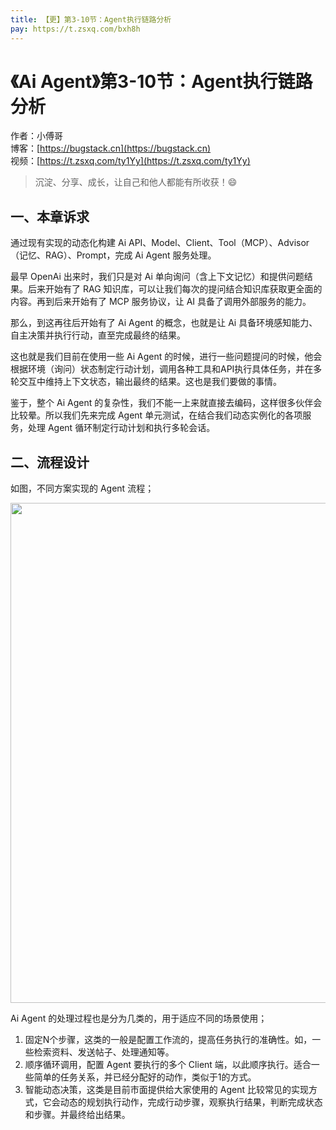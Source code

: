 ```yaml
---
title: 【更】第3-10节：Agent执行链路分析
pay: https://t.zsxq.com/bxh8h
---
```


# 《Ai Agent》第3-10节：Agent执行链路分析

作者：小傅哥
<br/>博客：[https://bugstack.cn](https://bugstack.cn)
<br/>视频：[https://t.zsxq.com/ty1Yy](https://t.zsxq.com/ty1Yy)

> 沉淀、分享、成长，让自己和他人都能有所收获！😄

## 一、本章诉求

通过现有实现的动态化构建 Ai API、Model、Client、Tool（MCP）、Advisor（记忆、RAG）、Prompt，完成 Ai Agent 服务处理。

最早 OpenAi 出来时，我们只是对 Ai 单向询问（含上下文记忆）和提供问题结果。后来开始有了 RAG 知识库，可以让我们每次的提问结合知识库获取更全面的内容。再到后来开始有了 MCP 服务协议，让 AI 具备了调用外部服务的能力。

那么，到这再往后开始有了 Ai Agent 的概念，也就是让 Ai 具备环境感知能力、自主决策并执行行动，直至完成最终的结果。

这也就是我们目前在使用一些 Ai Agent 的时候，进行一些问题提问的时候，他会根据环境（询问）状态制定行动计划，调用各种工具和API执行具体任务，并在多轮交互中维持上下文状态，输出最终的结果。这也是我们要做的事情。

鉴于，整个 Ai Agent 的复杂性，我们不能一上来就直接去编码，这样很多伙伴会比较晕。所以我们先来完成 Agent 单元测试，在结合我们动态实例化的各项服务，处理 Agent 循环制定行动计划和执行多轮会话。

## 二、流程设计

如图，不同方案实现的 Agent 流程；

<div align="center">
    <img src="https://bugstack.cn/images/article/project/ai-rag-knowledge/ai-rag-knowledge-3-10-01.png" width="800px">
</div>

Ai Agent 的处理过程也是分为几类的，用于适应不同的场景使用；

1. 固定N个步骤，这类的一般是配置工作流的，提高任务执行的准确性。如，一些检索资料、发送帖子、处理通知等。
2. 顺序循环调用，配置 Agent 要执行的多个 Client 端，以此顺序执行。适合一些简单的任务关系，并已经分配好的动作，类似于1的方式。
3. 智能动态决策，这类是目前市面提供给大家使用的 Agent 比较常见的实现方式，它会动态的规划执行动作，完成行动步骤，观察执行结果，判断完成状态和步骤。并最终给出结果。